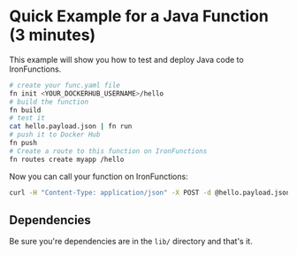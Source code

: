 # Quick Example for a Java Function (3 minutes)

This example will show you how to test and deploy Java code to IronFunctions.

```sh
# create your func.yaml file
fn init <YOUR_DOCKERHUB_USERNAME>/hello
# build the function
fn build
# test it
cat hello.payload.json | fn run
# push it to Docker Hub
fn push
# Create a route to this function on IronFunctions
fn routes create myapp /hello
```

Now you can call your function on IronFunctions:

```sh
curl -H "Content-Type: application/json" -X POST -d @hello.payload.json http://localhost:8080/r/myapp/hello
```


## Dependencies

Be sure you're dependencies are in the `lib/` directory and that's it.